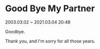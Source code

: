 # Good Bye My Partner

2003.03.02 ~ 2021.03.04 20:48

Goodbye.

Thank you, and I'm sorry for all those years.
